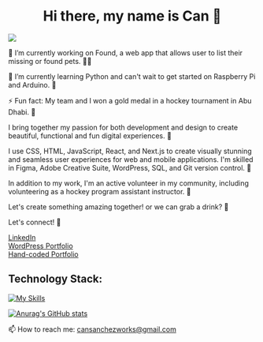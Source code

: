 <h1 align='center'>Hi there, my name is Can 🥫</h1>


<img src='https://media.giphy.com/media/CuuSHzuc0O166MRfjt/giphy.gif' />

🔭 I’m currently working on Found, a web app that allows user to list their missing or found pets. 🐶🐱

🌱 I’m currently learning Python and can't wait to get started on Raspberry Pi and Arduino. 👾

⚡ Fun fact: My team and I won a gold medal in a hockey tournament in Abu Dhabi. 🏒

I bring together my passion for both development and design to create beautiful, functional and fun digital experiences. 🦄

I use CSS, HTML, JavaScript, React, and Next.js to create visually stunning and seamless user experiences for web and mobile applications. 
I'm skilled in Figma, Adobe Creative Suite, WordPress, SQL, and Git version control. 👾

In addition to my work, I'm an active volunteer in my community, including volunteering as a hockey program assistant instructor. 🏒

Let's create something amazing together! or we can grab a drink? 🍻

Let's connect! 🔌

<a href="https://www.linkedin.com/in/cansanchez/">LinkedIn</a> <br />
<a href='https://cansanchez.ca/'>WordPress Portfolio</a> <br />
<a href='https://canportfolio.vercel.app/'>Hand-coded Portfolio</a> <br />

<h2>Technology Stack:</h2>

[![My Skills](https://skillicons.dev/icons?i=js,html,css,react,nodejs,nextjs,wordpress,vercel,vscode,sqlite,mui,tailwind,prisma,postman,postgres,mysql,aws,firebase&perline=9)](https://skillicons.dev)

[![Anurag's GitHub stats](https://github-readme-stats.vercel.app/api?username=CanSanchez)](https://github.com/cansanchez/github-readme-stats)

📫 How to reach me: <a href="mailto:cansanchezworks@gmail.com">cansanchezworks@gmail.com</a>


<!--
**CanSanchez/CanSanchez** is a ✨ _special_ ✨ repository because its `README.md` (this file) appears on your GitHub profile.

Here are some ideas to get you started:

- 🔭 I’m currently working on ...
- 🌱 I’m currently learning ...
- 👯 I’m looking to collaborate on ...
- 🤔 I’m looking for help with ...
- 💬 Ask me about ...
- 📫 How to reach me: ...
- 😄 Pronouns: ...
- ⚡ Fun fact: ...
-->
